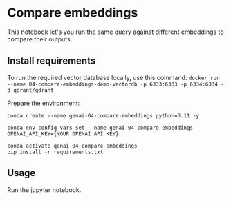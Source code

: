 # Compare embeddings

This notebook let's you run the same query against different embeddings to compare their outputs.

## Install requirements

To run the required vector database locally, use this command:
`docker run --name 04-compare-embeddings-demo-vectordb -p 6333:6333 -p 6334:6334 -d qdrant/qdrant`

Prepare the environment:
```
conda create --name genai-04-compare-embeddings python=3.11 -y

conda env config vars set --name genai-04-compare-embeddings OPENAI_API_KEY={YOUR OPENAI API KEY}

conda activate genai-04-compare-embeddings
pip install -r requirements.txt
```

## Usage

Run the jupyter notebook.
